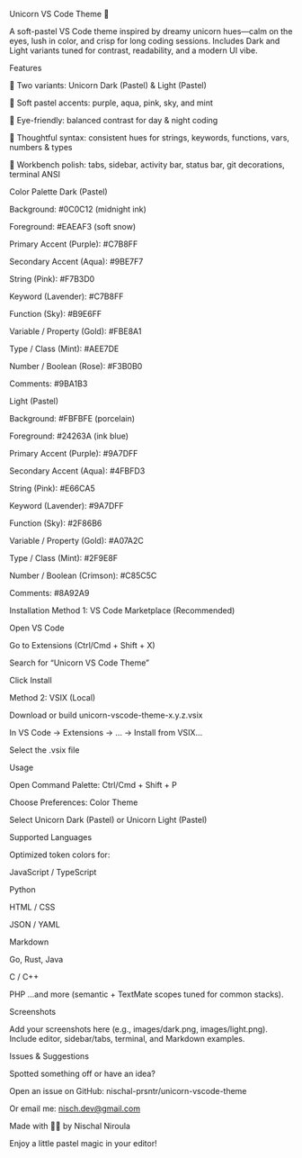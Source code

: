 Unicorn VS Code Theme 🦄

A soft-pastel VS Code theme inspired by dreamy unicorn hues—calm on the eyes, lush in color, and crisp for long coding sessions. Includes Dark and Light variants tuned for contrast, readability, and a modern UI vibe.

Features

🎨 Two variants: Unicorn Dark (Pastel) & Light (Pastel)

🌈 Soft pastel accents: purple, aqua, pink, sky, and mint

👀 Eye-friendly: balanced contrast for day & night coding

🔎 Thoughtful syntax: consistent hues for strings, keywords, functions, vars, numbers & types

🧩 Workbench polish: tabs, sidebar, activity bar, status bar, git decorations, terminal ANSI

Color Palette
Dark (Pastel)

Background: #0C0C12 (midnight ink)

Foreground: #EAEAF3 (soft snow)

Primary Accent (Purple): #C7B8FF

Secondary Accent (Aqua): #9BE7F7

String (Pink): #F7B3D0

Keyword (Lavender): #C7B8FF

Function (Sky): #B9E6FF

Variable / Property (Gold): #FBE8A1

Type / Class (Mint): #AEE7DE

Number / Boolean (Rose): #F3B0B0

Comments: #9BA1B3

Light (Pastel)

Background: #FBFBFE (porcelain)

Foreground: #24263A (ink blue)

Primary Accent (Purple): #9A7DFF

Secondary Accent (Aqua): #4FBFD3

String (Pink): #E66CA5

Keyword (Lavender): #9A7DFF

Function (Sky): #2F86B6

Variable / Property (Gold): #A07A2C

Type / Class (Mint): #2F9E8F

Number / Boolean (Crimson): #C85C5C

Comments: #8A92A9

Installation
Method 1: VS Code Marketplace (Recommended)

Open VS Code

Go to Extensions (Ctrl/Cmd + Shift + X)

Search for “Unicorn VS Code Theme”

Click Install

Method 2: VSIX (Local)

Download or build unicorn-vscode-theme-x.y.z.vsix

In VS Code → Extensions → … → Install from VSIX…

Select the .vsix file

Usage

Open Command Palette: Ctrl/Cmd + Shift + P

Choose Preferences: Color Theme

Select Unicorn Dark (Pastel) or Unicorn Light (Pastel)

Supported Languages

Optimized token colors for:

JavaScript / TypeScript

Python

HTML / CSS

JSON / YAML

Markdown

Go, Rust, Java

C / C++

PHP
…and more (semantic + TextMate scopes tuned for common stacks).

Screenshots

Add your screenshots here (e.g., images/dark.png, images/light.png).
Include editor, sidebar/tabs, terminal, and Markdown examples.

Issues & Suggestions

Spotted something off or have an idea?

Open an issue on GitHub: nischal-prsntr/unicorn-vscode-theme

Or email me: nisch.dev@gmail.com

Made with 🦄💜 by Nischal Niroula

Enjoy a little pastel magic in your editor!